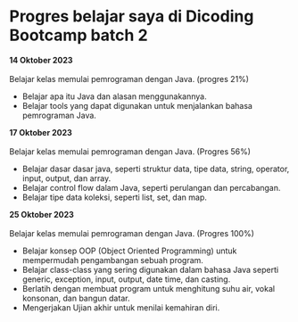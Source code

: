 # Progres belajar saya di Dicoding Bootcamp batch 2

**14 Oktober 2023**<br>  
Belajar kelas memulai pemrograman dengan Java. (progres 21%)
* Belajar apa itu Java dan alasan menggunakannya.
* Belajar tools yang dapat digunakan untuk menjalankan bahasa pemrograman Java.

**17 Oktober 2023**<br>  
Belajar kelas memulai pemrograman dengan Java. (Progres 56%)
* Belajar dasar dasar java, seperti struktur data, tipe data, string, operator, input, output, dan array.
* Belajar control flow dalam Java, seperti perulangan dan percabangan.
* Belajar tipe data koleksi, seperti list, set, dan map.

**25 Oktober 2023**<br>  
Belajar kelas memulai pemrograman dengan Java. (Progres 100%)
* Belajar konsep OOP (Object Oriented Programming) untuk mempermudah pengambangan sebuah program.
* Belajar class-class yang sering digunakan dalam bahasa Java seperti generic, exception, input, output, date time, dan casting.
* Berlatih dengan membuat program untuk menghitung suhu air, vokal konsonan, dan bangun datar.
* Mengerjakan Ujian akhir untuk menilai kemahiran diri.  
